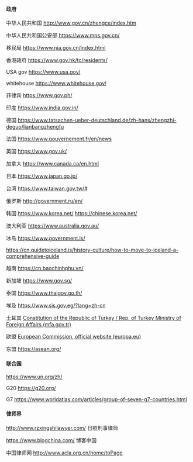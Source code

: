 #### 政府

中华人民共和国        http://www.gov.cn/zhengce/index.htm

中华人民共和国公安部      https://www.mps.gov.cn/

移民局    https://www.nia.gov.cn/index.html

香港政府   https://www.gov.hk/tc/residents/

USA gov    https://www.usa.gov/

whitehouse    https://www.whitehouse.gov/

菲律宾    https://www.gov.ph/

印度  https://www.india.gov.in/

德国   https://www.tatsachen-ueber-deutschland.de/zh-hans/zhengzhi-deguo/lianbangzhengfu

法国   https://www.gouvernement.fr/en/news

英国  https://www.gov.uk/

加拿大  https://www.canada.ca/en.html

日本   https://www.japan.go.jp/

台湾  https://www.taiwan.gov.tw/#

俄罗斯  http://government.ru/en/

韩国   https://www.korea.net/      https://chinese.korea.net/

澳大利亚    https://www.australia.gov.au/

冰岛   https://www.government.is/          

https://cn.guidetoiceland.is/history-culture/how-to-move-to-iceland-a-comprehensive-guide

越南   https://cn.baochinhphu.vn/

新加坡  https://www.gov.sg/

泰国   https://www.thaigov.go.th/

埃及 https://www.sis.gov.eg/?lang=zh-cn

土耳其  [Constitution of the Republic of Turkey / Rep. of Turkey Ministry of Foreign Affairs (mfa.gov.tr)](https://www.mfa.gov.tr/constitution-of-the-republic-of-turkey.en.mfa)

欧盟  [European Commission, official website (europa.eu)](https://ec.europa.eu/info/index_en)

东盟  https://asean.org/





#### 联合国

https://www.un.org/zh/

G20    https://g20.org/

G7  https://www.worldatlas.com/articles/group-of-seven-g7-countries.html



#### 律师界

http://www.rzxingshilawyer.com/  日照刑事律师

https://www.blogchina.com/   博客中国

中国律师网  http://www.acla.org.cn/home/toPage